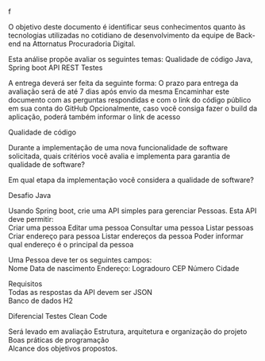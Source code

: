 f

O objetivo deste documento é identificar seus conhecimentos quanto às tecnologias utilizadas no cotidiano de desenvolvimento da equipe de Back-end na Attornatus Procuradoria Digital.

Esta análise propõe avaliar os seguintes temas:
Qualidade de código
Java, Spring boot
API REST
Testes

A entrega deverá ser feita da seguinte forma:
O prazo para entrega da avaliação será de até 7 dias após envio da mesma
Encaminhar este documento com as perguntas respondidas e com o link do código público em sua conta do GitHub
Opcionalmente, caso você consiga fazer o build da aplicação, poderá também informar o link de acesso


Qualidade de código

Durante a implementação de uma nova funcionalidade de software solicitada, quais critérios você avalia e implementa para garantia de qualidade de software?


Em qual etapa da implementação você considera a qualidade de software?


Desafio Java

Usando Spring boot, crie uma API simples para gerenciar Pessoas. Esta API deve permitir:  
Criar uma pessoa
Editar uma pessoa
Consultar uma pessoa
Listar pessoas
Criar endereço para pessoa
Listar endereços da pessoa
Poder informar qual endereço é o principal da pessoa

Uma Pessoa deve ter os seguintes campos:  
Nome
Data de nascimento
Endereço:
Logradouro
CEP
Número
Cidade

Requisitos  
Todas as respostas da API devem ser JSON  
Banco de dados H2

Diferencial
Testes
Clean Code

Será levado em avaliação
Estrutura, arquitetura e organização do projeto  
Boas práticas de programação  
Alcance dos objetivos propostos.